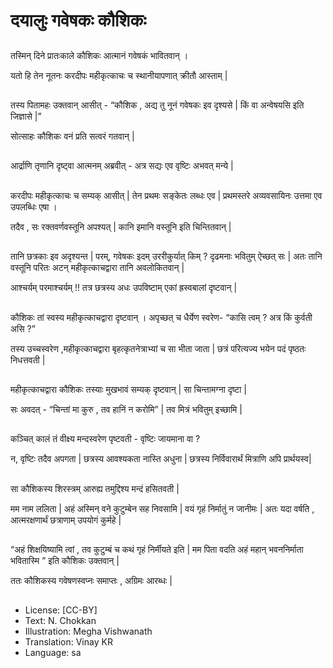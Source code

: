 # दयालुः गवेषकः कौशिकः

##
तस्मिन् दिने प्रातःकाले कौशिकः आत्मानं गवेषकं भावितवान् ।

यतो हि तेन नूतनः करदीपः महीकृत्काचः च स्थानीयापणात् क्रीतौ आस्ताम् |

##
तस्य पितामहः उक्तवान् आसीत् - “कौशिक , अद्य तु नूनं गवेषकः इव दृश्यसे  | किं वा अन्वेषयसि  इति जिज्ञासे |”

सोत्साहः कौशिकः वनं प्रति सत्वरं गतवान् |

##
आर्द्राणि तृणानि दृष्ट्वा आत्मनम् अब्रवीत् - अत्र सद्यः एव वृष्टिः अभवत् मन्ये |

##
करदीपः महीकृत्काचः च सम्यक् आसीत् |  तेन प्रथमः सङ्केतः लब्धः एव | प्रथमस्तरे अव्यवसायिनः उत्तमा एव उपलब्धिः एषा ।

तदैव , सः रक्तवर्णवस्तूनि अपश्यत् | कानि इमानि वस्तूनि इति चिन्तितवान् |

##
तानि छत्रकाः इव अदृश्यन्त | परम्, गवेषकः इदम् उररीकुर्यात् किम् ? दृढमनाः भवितुम् ऐच्छत्  सः | अतः तानि वस्तूनि परितः अटन् महीकृत्काचद्वारा  तानि अवलोकितवान् |

आश्चर्यम् परमाश्चर्यम् !! तत्र छत्रस्य अधः उपविष्टाम् एकां ह्रस्वबालां दृष्टवान् |

##
कौशिकः  तां स्वस्य  महीकृत्काचद्वारा  दृष्टवान्  । अपृच्छत् च धैर्येण स्वरेण-  “कासि त्वम् ? अत्र किं कुर्वती असि ?”

तस्य उच्चस्वरेण ,महीकृत्काचद्वारा  बृहत्कृतनेत्राभ्यां च  सा भीता जाता | छत्रं परित्यज्य  भयेन पदं पृष्ठतः निधत्तवती |

##
महीकृत्काचद्वारा कौशिकः तस्याः मुखभावं सम्यक् दृष्टवान् | सा  चिन्तामग्ना दृष्टा |

सः अवदत् - “चिन्तां मा कुरु , तव हानिं न  करोमि” |  तव मित्रं भवितुम् इच्छामि |

##
कञ्चित् कालं तं वीक्ष्य मन्दस्वरेण पृष्टवती - वृष्टिः जायमाना वा ?

न, वृष्टिः  तदैव अपगता | छत्रस्य आवश्यकता नास्ति अधुना | छत्रस्य निर्विवारार्थं मित्राणि अपि  प्रार्थयस्व|

##
सा कौशिकस्य शिरस्त्रम् आरुह्य तमुद्दिश्य मन्दं हसितवती |

मम नाम ललिता | अहं अस्मिन् वने कुटुम्बेन सह निवसामि | वयं गृहं निर्मातुं न जानीमः | अतः यदा वर्षति , आत्मरक्षणार्थं छत्राणाम् उपयोगं कुर्महे |

##
“अहं शिक्षयिष्यामि त्वां , तव कुटुम्बं च  कथं गृहं निर्मीयते इति | मम पिता वदति अहं महान् भवननिर्माता भवितास्मि ” इति कौशिकः उक्तवान्  |

ततः कौशिकस्य गवेषणस्वप्नः समाप्तः , अग्रिमः आरब्धः |

##
* License: [CC-BY]
* Text: N. Chokkan
* Illustration: Megha Vishwanath
* Translation: Vinay KR
* Language: sa
